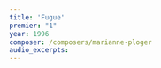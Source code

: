 ```yaml
---
title: 'Fugue'
premier: "1"
year: 1996
composer: /composers/marianne-ploger
audio_excerpts: 
---
```

